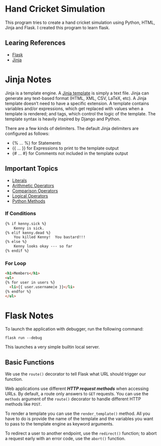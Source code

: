 # Hand Cricket Simulation
This program tries to create a hand cricket simulation using Python, HTML, Jinja and Flask. I created this program to learn flask.

## Learing References
- [Flask](https://flask.palletsprojects.com/)
- [Jinja](https://jinja.palletsprojects.com/)

# Jinja Notes
Jinja is a template engine. A [Jinja template](https://jinja.palletsprojects.com/en/3.1.x/templates/) is simply a text file. Jinja can generate any text-based format (HTML, XML, CSV, LaTeX, etc). A Jinja template doesn’t need to have a specific extension. A template contains variables and/or expressions, which get replaced with values when a template is rendered; and tags, which control the logic of the template. The template syntax is heavily inspired by Django and Python.

There are a few kinds of delimiters. The default Jinja delimiters are configured as follows:
- {% ... %} for Statements
- {{ ... }} for Expressions to print to the template output
- {# ... #} for Comments not included in the template output

## Important Topics
- [Literals](https://jinja.palletsprojects.com/en/3.1.x/templates/#literals)
- [Arithmetic Operators](https://jinja.palletsprojects.com/en/3.1.x/templates/#math)
- [Comparison Operators](https://jinja.palletsprojects.com/en/3.1.x/templates/#comparisons)
- [Logical Operators](https://jinja.palletsprojects.com/en/3.1.x/templates/#logic)
- [Python Methods](https://jinja.palletsprojects.com/en/3.1.x/templates/#python-methods)

### If Conditions
```html
{% if kenny.sick %}
    Kenny is sick.
{% elif kenny.dead %}
    You killed Kenny!  You bastard!!!
{% else %}
    Kenny looks okay --- so far
{% endif %}
```

###  For Loop
```html
<h1>Members</h1>
<ul>
{% for user in users %}
  <li>{{ user.username|e }}</li>
{% endfor %}
</ul>
```

# Flask Notes
To launch the application with debugger, run the following command:
```shell
flask run --debug
```
This launches a very simple builtin local server.

## Basic Functions
We use the `route()` decorator to tell Flask what URL should trigger our function.

Web applications use different ***HTTP request methods*** when accessing URLs. By default, a route only answers to `GET` requests. You can use the `methods` argument of the `route()` decorator to handle different HTTP methods like `POST`.

To render a template you can use the `render_template()` method. All you have to do is provide the name of the template and the variables you want to pass to the template engine as keyword arguments.

To redirect a user to another endpoint, use the `redirect()` function; to abort a request early with an error code, use the `abort()` function.